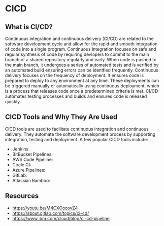 # CICD

## **What is CI/CD?**

Continuous integration and continuous delivery (CI/CD) are related to the software development cycle and allow for the rapid and smooth integration of code into a single program. Continuous Integration focuses on safe and regular synthesis of code by requiring devlopers to commit to the main branch of a shared repository regularly and early. When code is pushed to the main branch, it undergoes a series of automated tests and is verified by an automated build ensuring errors can be identfied frequently. Continuous delivery focuses on the frequency of deployment. It ensures code is prepared to deploy to any environment at any time. These deployments can be triggered manually or automatically using continuous deployment, which is a process that releases code once a predetermined criteria is met. CI/CD automates testing processes and builds and ensures code is released quickly. 


## **CICD Tools and Why They Are Used**
CICD tools are used to facilitate continuous integration and continuous delivery. They automate the software development process by supporting integration, testing and deployment. A few popular CICD tools include:
- Jenkins: 
- BitBucket Pipelines: 
- AWS Code Pipeline: 
- Circle CI:
- Azure Pipelines: 
- GitLab: 
- Atlassian Bamboo: 



## Resources 
- https://youtu.be/M4CXOocovZ4 
- https://about.gitlab.com/topics/ci-cd/ 
- https://www.ibm.com/cloud/blog/ci-cd-pipeline 

